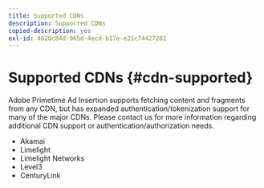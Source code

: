 ```yaml
---
title: Supported CDNs
description: Supported CDNs
copied-description: yes
exl-id: 4620c84d-965d-4ecd-b17e-e21c74427282
---
```

# Supported CDNs {#cdn-supported}

Adobe Primetime Ad Insertion supports fetching content and fragments from any CDN, but has expanded authentication/tokenization support for many of the major CDNs.  Please contact us for more information regarding additional CDN support or authentication/authorization needs.

* Akamai
* Limelight
* Limelight Networks
* Level3
* CenturyLink
